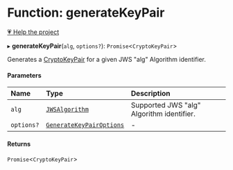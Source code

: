 # Function: generateKeyPair

[💗 Help the project](https://github.com/sponsors/panva)

▸ **generateKeyPair**(`alg`, `options?`): `Promise`<`CryptoKeyPair`\>

Generates a
[CryptoKeyPair](https://developer.mozilla.org/en-US/docs/Web/API/CryptoKeyPair)
for a given JWS "alg" Algorithm identifier.

#### Parameters

| Name | Type | Description |
| :------ | :------ | :------ |
| `alg` | [`JWSAlgorithm`](../types/JWSAlgorithm.md) | Supported JWS "alg" Algorithm identifier. |
| `options?` | [`GenerateKeyPairOptions`](../interfaces/GenerateKeyPairOptions.md) | - |

#### Returns

`Promise`<`CryptoKeyPair`\>
